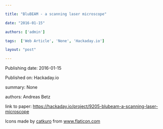 ---
title: "BluBEAM - a scanning laser microscope"
date: "2016-01-15"
authors: ['admin']
tags:  ['Web Article', 'None', 'Hackaday.io']
layout: "post"
---
Publishing date: 2016-01-15

Published on: Hackaday.io

summary: None

authors: Andreas Betz

link to paper: https://hackaday.io/project/9205-blubeam-a-scanning-laser-microscope

Icons made by <a href="https://www.flaticon.com/free-icon/bookshelves_3576884" title="catkuro">catkuro</a> from <a href="https://www.flaticon.com/" title="Flaticon"> www.flaticon.com</a>
